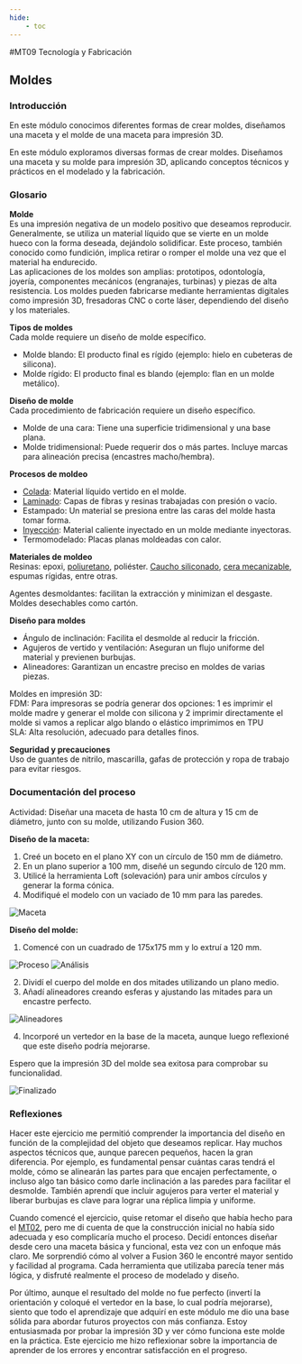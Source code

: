 ```yaml
---
hide:
    - toc
---
```


#MT09 Tecnología y Fabricación 

## **Moldes**

### **Introducción**

En este módulo conocimos diferentes formas de crear moldes, diseñamos una maceta y el molde de una maceta para impresión 3D. 

En este módulo exploramos diversas formas de crear moldes. Diseñamos una maceta y su molde para impresión 3D, aplicando conceptos técnicos y prácticos en el modelado y la fabricación.

### **Glosario**

**Molde** <br>
Es una impresión negativa de un modelo positivo que deseamos reproducir. Generalmente, se utiliza un material líquido que se vierte en un molde hueco con la forma deseada, dejándolo solidificar. Este proceso, también conocido como fundición, implica retirar o romper el molde una vez que el material ha endurecido.<br>
Las aplicaciones de los moldes son amplias: prototipos, odontología, joyería, componentes mecánicos (engranajes, turbinas) y piezas de alta resistencia. Los moldes pueden fabricarse mediante herramientas digitales como impresión 3D, fresadoras CNC o corte láser, dependiendo del diseño y los materiales.

**Tipos de moldes** <br>
Cada molde requiere un diseño de molde específico. <br>
- Molde blando: El producto final es rígido (ejemplo: hielo en cubeteras de silicona). <br>
- Molde rígido: El producto final es blando (ejemplo: flan en un molde metálico). <br>

**Diseño de molde** <br>
Cada procedimiento de fabricación requiere un diseño específico. <br>
- Molde de una cara: Tiene una superficie tridimensional y una base plana. <br>
- Molde tridimensional: Puede requerir dos o más partes. Incluye marcas para alineación precisa (encastres macho/hembra).

**Procesos de moldeo** <br>
- [Colada](https://www.youtube.com/watch?v=3Afzt0DqqlY): Material líquido vertido en el molde. <br>
- [Laminado](https://www.youtube.com/watch?v=cj26c3V54SQ): Capas de fibras y resinas trabajadas con presión o vacío. <br>
- Estampado: Un material se presiona entre las caras del molde hasta tomar forma. <br>
- [Inyección](https://www.youtube.com/watch?v=LrmMfAhMJwo&t=347s): Material caliente inyectado en un molde mediante inyectoras. <br>
- Termomodelado: Placas planas moldeadas con calor.

**Materiales de moldeo** <br>
Resinas: epoxi, [poliuretano](https://www.youtube.com/watch?v=OuE3b1ra7VQ), poliéster.
[Caucho siliconado](https://www.youtube.com/watch?v=tQ8GrtDTggE), [cera mecanizable](https://www.youtube.com/watch?v=iO9pw_tLYBs), espumas rígidas, entre otras. 

Agentes desmoldantes: facilitan la extracción y minimizan el desgaste. <br>
Moldes desechables como cartón. 

**Diseño para moldes** <br>
- Ángulo de inclinación: Facilita el desmolde al reducir la fricción. <br>
- Agujeros de vertido y ventilación: Aseguran un flujo uniforme del material y previenen burbujas. <br>
- Alineadores: Garantizan un encastre preciso en moldes de varias piezas.

Moldes en impresión 3D: <br>
FDM: Para impresoras se podría generar dos opciones: 1 es imprimir el molde madre y generar el molde con silicona y 2 imprimir directamente el molde si vamos a replicar algo blando o elástico imprimimos en TPU <br>
SLA: Alta resolución, adecuado para detalles finos. <br>

**Seguridad y precauciones** <br>
Uso de guantes de nitrilo, mascarilla, gafas de protección y ropa de trabajo para evitar riesgos.



### **Documentación del proceso**

Actividad: Diseñar una maceta de hasta 10 cm de altura y 15 cm de diámetro, junto con su molde, utilizando Fusion 360.

**Diseño de la maceta:**

1. Creé un boceto en el plano XY con un círculo de 150 mm de diámetro. <br>
2. En un plano superior a 100 mm, diseñé un segundo círculo de 120 mm. <br>
3. Utilicé la herramienta Loft (solevación) para unir ambos círculos y generar la forma cónica. <br>
4. Modifiqué el modelo con un vaciado de 10 mm para las paredes. <br>

![Maceta](../images/MT09.maceta.png)

**Diseño del molde:**

1. Comencé con un cuadrado de 175x175 mm y lo extruí a 120 mm. <br>

![Proceso](../images/MT09.proceso.png)
![Análisis](../images/MT09.análisis.png)

2. Dividí el cuerpo del molde en dos mitades utilizando un plano medio. <br>
3. Añadí alineadores creando esferas y ajustando las mitades para un encastre perfecto. <br>

![Alineadores](../images/MT09.alineadores.png)

4. Incorporé un vertedor en la base de la maceta, aunque luego reflexioné que este diseño podría mejorarse. <br>

Espero que la impresión 3D del molde sea exitosa para comprobar su funcionalidad. 

![Finalizado](../images/MT09.finalizado.png)



### **Reflexiones**

Hacer este ejercicio me permitió comprender la importancia del diseño en función de la complejidad del objeto que deseamos replicar. Hay muchos aspectos técnicos que, aunque parecen pequeños, hacen la gran diferencia. Por ejemplo, es fundamental pensar cuántas caras tendrá el molde, cómo se alinearán las partes para que encajen perfectamente, o incluso algo tan básico como darle inclinación a las paredes para facilitar el desmolde. También aprendí que incluir agujeros para verter el material y liberar burbujas es clave para lograr una réplica limpia y uniforme.

Cuando comencé el ejercicio, quise retomar el diseño que había hecho para el [MT02](https://bitacoralu.github.io/lucia_rossi/tecnicos/mt02/), pero me di cuenta de que la construcción inicial no había sido adecuada y eso complicaría mucho el proceso. Decidí entonces diseñar desde cero una maceta básica y funcional, esta vez con un enfoque más claro. Me sorprendió cómo al volver a Fusion 360 le encontré mayor sentido y facilidad al programa. Cada herramienta que utilizaba parecía tener más lógica, y disfruté realmente el proceso de modelado y diseño.

Por último, aunque el resultado del molde no fue perfecto (invertí la orientación y coloqué el vertedor en la base, lo cual podría mejorarse), siento que todo el aprendizaje que adquirí en este módulo me dio una base sólida para abordar futuros proyectos con más confianza. Estoy entusiasmada por probar la impresión 3D y ver cómo funciona este molde en la práctica. Este ejercicio me hizo reflexionar sobre la importancia de aprender de los errores y encontrar satisfacción en el progreso.


